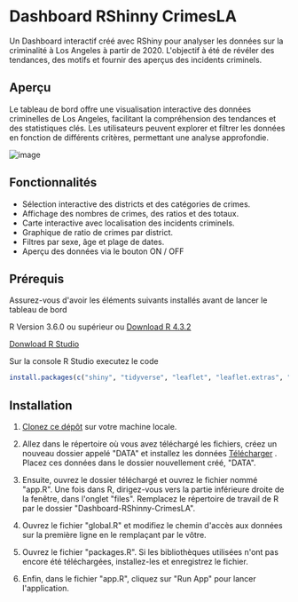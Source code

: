 # Dashboard RShinny CrimesLA

Un Dashboard interactif créé avec RShiny pour analyser les données sur la criminalité à Los Angeles à partir de 2020. 
L'objectif à été de révéler des tendances, des motifs et fournir des aperçus des incidents criminels.

## Aperçu

Le tableau de bord offre une visualisation interactive des données criminelles de Los Angeles, facilitant la compréhension des tendances et des statistiques clés. Les utilisateurs peuvent explorer et filtrer les données en fonction de différents critères, permettant une analyse approfondie.

![image](https://github.com/benguir/dashboardProjectR/assets/97590761/a9fb73ce-9ffd-4743-bf6a-f7740f88e78e)

## Fonctionnalités

- Sélection interactive des districts et des catégories de crimes.
- Affichage des nombres de crimes, des ratios et des totaux.
- Carte interactive avec localisation des incidents criminels.
- Graphique de ratio de crimes par district.
- Filtres par sexe, âge et plage de dates.
- Aperçu des données via le bouton ON / OFF

## Prérequis

Assurez-vous d'avoir les éléments suivants installés avant de lancer le tableau de bord 

R Version 3.6.0 ou supérieur ou [Download R 4.3.2](https://cran.r-project.org/bin/windows/base/)

[Donwload R Studio](https://posit.co/download/rstudio-desktop/)

Sur la console R Studio executez le code
```R
install.packages(c("shiny", "tidyverse", "leaflet", "leaflet.extras", "shinyWidgets", "plotly", "shinythemes", "shinydashboard", "ggplot2", "DT"))
```

## Installation

1. [Clonez ce dépôt](https://github.com/benguir/Dashboard-RShinny-CrimesLA.git) sur votre machine locale.
    
2. Allez dans le répertoire où vous avez téléchargé les fichiers, créez un nouveau dossier appelé "DATA" et installez les données [Télécharger](https://data.lacity.org/Public-Safety/Crime-Data-from-2020-to-Present/2nrs-mtv8) . Placez ces données dans le dossier nouvellement créé, "DATA".

3. Ensuite, ouvrez le dossier téléchargé et ouvrez le fichier nommé "app.R". Une fois dans R, dirigez-vous vers la partie inférieure droite de la fenêtre, dans l'onglet "files". Remplacez le répertoire de travail de R par le dossier "Dashboard-RShinny-CrimesLA".

4. Ouvrez le fichier "global.R" et modifiez le chemin d'accès aux données sur la première ligne en le remplaçant par le vôtre. 

5. Ouvrez le fichier "packages.R". Si les bibliothèques utilisées n'ont pas encore été téléchargées, installez-les et enregistrez le fichier.

6. Enfin, dans le fichier "app.R", cliquez sur "Run App" pour lancer l'application.


